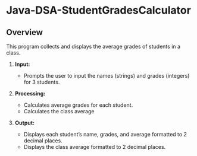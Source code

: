 # Java-DSA-StudentGradesCalculator

## Overview

This program collects and displays the average grades of students in a class. 

1. **Input:**
   - Prompts the user to input the names (strings) and grades (integers) for 3 students.

2. **Processing:**
   - Calculates average grades for each student.
   - Calculates the class average

3. **Output:**
   - Displays each student’s name, grades, and average formatted to 2 decimal places.
   - Displays the class average formatted to 2 decimal places.